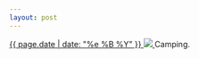 ```yaml
---
layout: post
---
```


<p>
  <a href="/376">
    <time>{{ page.date | date: "%e %B %Y" }}</time>
    <img src="{{ site.assets_url }}/376.jpg">
  </a>
  Camping.
</p>
